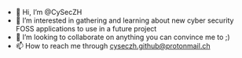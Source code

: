 - 👋 Hi, I’m @CySecZH
- 👀 I’m interested in gathering and learning about new cyber security FOSS applications to use in a future project
- 💞️ I’m looking to collaborate on anything you can convince me to ;) 
- 📫 How to reach me through cyseczh.github@protonmail.ch
